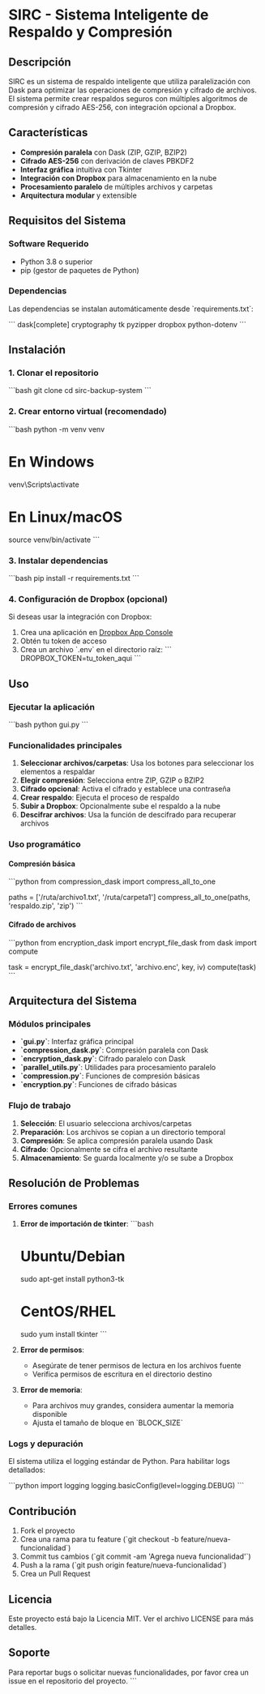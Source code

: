 # SIRC - Sistema Inteligente de Respaldo y Compresión

## Descripción

SIRC es un sistema de respaldo inteligente que utiliza paralelización con Dask para optimizar las operaciones de compresión y cifrado de archivos. El sistema permite crear respaldos seguros con múltiples algoritmos de compresión y cifrado AES-256, con integración opcional a Dropbox.

## Características

- **Compresión paralela** con Dask (ZIP, GZIP, BZIP2)
- **Cifrado AES-256** con derivación de claves PBKDF2
- **Interfaz gráfica** intuitiva con Tkinter
- **Integración con Dropbox** para almacenamiento en la nube
- **Procesamiento paralelo** de múltiples archivos y carpetas
- **Arquitectura modular** y extensible

## Requisitos del Sistema

### Software Requerido
- Python 3.8 o superior
- pip (gestor de paquetes de Python)

### Dependencias
Las dependencias se instalan automáticamente desde \`requirements.txt\`:

\`\`\`
dask[complete]
cryptography
tk
pyzipper
dropbox
python-dotenv
\`\`\`

## Instalación

### 1. Clonar el repositorio
\`\`\`bash
git clone <url-del-repositorio>
cd sirc-backup-system
\`\`\`

### 2. Crear entorno virtual (recomendado)
\`\`\`bash
python -m venv venv

# En Windows
venv\\Scripts\\activate

# En Linux/macOS
source venv/bin/activate
\`\`\`

### 3. Instalar dependencias
\`\`\`bash
pip install -r requirements.txt
\`\`\`

### 4. Configuración de Dropbox (opcional)
Si deseas usar la integración con Dropbox:

1. Crea una aplicación en [Dropbox App Console](https://www.dropbox.com/developers/apps)
2. Obtén tu token de acceso
3. Crea un archivo \`.env\` en el directorio raíz:
\`\`\`
DROPBOX_TOKEN=tu_token_aqui
\`\`\`

## Uso

### Ejecutar la aplicación
\`\`\`bash
python gui.py
\`\`\`

### Funcionalidades principales

1. **Seleccionar archivos/carpetas**: Usa los botones para seleccionar los elementos a respaldar
2. **Elegir compresión**: Selecciona entre ZIP, GZIP o BZIP2
3. **Cifrado opcional**: Activa el cifrado y establece una contraseña
4. **Crear respaldo**: Ejecuta el proceso de respaldo
5. **Subir a Dropbox**: Opcionalmente sube el respaldo a la nube
6. **Descifrar archivos**: Usa la función de descifrado para recuperar archivos

### Uso programático

#### Compresión básica
\`\`\`python
from compression_dask import compress_all_to_one

paths = ['/ruta/archivo1.txt', '/ruta/carpeta1']
compress_all_to_one(paths, 'respaldo.zip', 'zip')
\`\`\`

#### Cifrado de archivos
\`\`\`python
from encryption_dask import encrypt_file_dask
from dask import compute

task = encrypt_file_dask('archivo.txt', 'archivo.enc', key, iv)
compute(task)
\`\`\`

## Arquitectura del Sistema

### Módulos principales

- **\`gui.py\`**: Interfaz gráfica principal
- **\`compression_dask.py\`**: Compresión paralela con Dask
- **\`encryption_dask.py\`**: Cifrado paralelo con Dask
- **\`parallel_utils.py\`**: Utilidades para procesamiento paralelo
- **\`compression.py\`**: Funciones de compresión básicas
- **\`encryption.py\`**: Funciones de cifrado básicas

### Flujo de trabajo

1. **Selección**: El usuario selecciona archivos/carpetas
2. **Preparación**: Los archivos se copian a un directorio temporal
3. **Compresión**: Se aplica compresión paralela usando Dask
4. **Cifrado**: Opcionalmente se cifra el archivo resultante
5. **Almacenamiento**: Se guarda localmente y/o se sube a Dropbox

## Resolución de Problemas

### Errores comunes

1. **Error de importación de tkinter**:
   \`\`\`bash
   # Ubuntu/Debian
   sudo apt-get install python3-tk
   
   # CentOS/RHEL
   sudo yum install tkinter
   \`\`\`

2. **Error de permisos**:
   - Asegúrate de tener permisos de lectura en los archivos fuente
   - Verifica permisos de escritura en el directorio destino

3. **Error de memoria**:
   - Para archivos muy grandes, considera aumentar la memoria disponible
   - Ajusta el tamaño de bloque en \`BLOCK_SIZE\`

### Logs y depuración

El sistema utiliza el logging estándar de Python. Para habilitar logs detallados:

\`\`\`python
import logging
logging.basicConfig(level=logging.DEBUG)
\`\`\`

## Contribución

1. Fork el proyecto
2. Crea una rama para tu feature (\`git checkout -b feature/nueva-funcionalidad\`)
3. Commit tus cambios (\`git commit -am 'Agrega nueva funcionalidad'\`)
4. Push a la rama (\`git push origin feature/nueva-funcionalidad\`)
5. Crea un Pull Request

## Licencia

Este proyecto está bajo la Licencia MIT. Ver el archivo LICENSE para más detalles.

## Soporte

Para reportar bugs o solicitar nuevas funcionalidades, por favor crea un issue en el repositorio del proyecto.
\`\`\`
